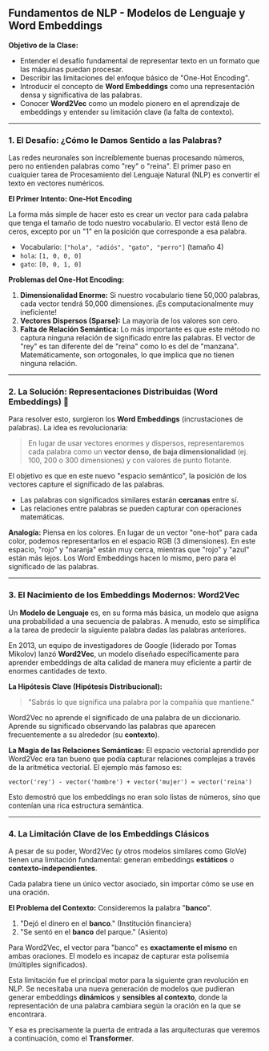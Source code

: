 ## Fundamentos de NLP - Modelos de Lenguaje y Word Embeddings

**Objetivo de la Clase:**
* Entender el desafío fundamental de representar texto en un formato que las máquinas puedan procesar.
* Describir las limitaciones del enfoque básico de "One-Hot Encoding".
* Introducir el concepto de **Word Embeddings** como una representación densa y significativa de las palabras.
* Conocer **Word2Vec** como un modelo pionero en el aprendizaje de embeddings y entender su limitación clave (la falta de contexto).

---
### **1. El Desafío: ¿Cómo le Damos Sentido a las Palabras?**

Las redes neuronales son increíblemente buenas procesando números, pero no entienden palabras como "rey" o "reina". El primer paso en cualquier tarea de Procesamiento del Lenguaje Natural (NLP) es convertir el texto en vectores numéricos.

**El Primer Intento: One-Hot Encoding**

La forma más simple de hacer esto es crear un vector para cada palabra que tenga el tamaño de todo nuestro vocabulario. El vector está lleno de ceros, excepto por un "1" en la posición que corresponde a esa palabra.

* Vocabulario: `["hola", "adiós", "gato", "perro"]` (tamaño 4)
* `hola`: `[1, 0, 0, 0]`
* `gato`: `[0, 0, 1, 0]`

**Problemas del One-Hot Encoding:**
1.  **Dimensionalidad Enorme:** Si nuestro vocabulario tiene 50,000 palabras, cada vector tendrá 50,000 dimensiones. ¡Es computacionalmente muy ineficiente!
2.  **Vectores Dispersos (Sparse):** La mayoría de los valores son cero.
3.  **Falta de Relación Semántica:** Lo más importante es que este método no captura ninguna relación de significado entre las palabras. El vector de "rey" es tan diferente del de "reina" como lo es del de "manzana". Matemáticamente, son ortogonales, lo que implica que no tienen ninguna relación.

---
### **2. La Solución: Representaciones Distribuidas (Word Embeddings)** 🧠

Para resolver esto, surgieron los **Word Embeddings** (incrustaciones de palabras). La idea es revolucionaria:

> En lugar de usar vectores enormes y dispersos, representaremos cada palabra como un **vector denso, de baja dimensionalidad** (ej. 100, 200 o 300 dimensiones) y con valores de punto flotante.

El objetivo es que en este nuevo "espacio semántico", la posición de los vectores capture el significado de las palabras.
* Las palabras con significados similares estarán **cercanas** entre sí.
* Las relaciones entre palabras se pueden capturar con operaciones matemáticas.

**Analogía:** Piensa en los colores. En lugar de un vector "one-hot" para cada color, podemos representarlos en el espacio RGB (3 dimensiones). En este espacio, "rojo" y "naranja" están muy cerca, mientras que "rojo" y "azul" están más lejos. Los Word Embeddings hacen lo mismo, pero para el significado de las palabras.

---
### **3. El Nacimiento de los Embeddings Modernos: Word2Vec**

Un **Modelo de Lenguaje** es, en su forma más básica, un modelo que asigna una probabilidad a una secuencia de palabras. A menudo, esto se simplifica a la tarea de predecir la siguiente palabra dadas las palabras anteriores.

En 2013, un equipo de investigadores de Google (liderado por Tomas Mikolov) lanzó **Word2Vec**, un modelo diseñado específicamente para aprender embeddings de alta calidad de manera muy eficiente a partir de enormes cantidades de texto.

**La Hipótesis Clave (Hipótesis Distribucional):**
> "Sabrás lo que significa una palabra por la compañía que mantiene."

Word2Vec no aprende el significado de una palabra de un diccionario. Aprende su significado observando las palabras que aparecen frecuentemente a su alrededor (su **contexto**).

**La Magia de las Relaciones Semánticas:**
El espacio vectorial aprendido por Word2Vec era tan bueno que podía capturar relaciones complejas a través de la aritmética vectorial. El ejemplo más famoso es:

`vector('rey') - vector('hombre') + vector('mujer') ≈ vector('reina')`

Esto demostró que los embeddings no eran solo listas de números, sino que contenían una rica estructura semántica.

---
### **4. La Limitación Clave de los Embeddings Clásicos**

A pesar de su poder, Word2Vec (y otros modelos similares como GloVe) tienen una limitación fundamental: generan embeddings **estáticos** o **contexto-independientes**.

Cada palabra tiene un único vector asociado, sin importar cómo se use en una oración.

**El Problema del Contexto:**
Consideremos la palabra "**banco**".
1.  "Dejó el dinero en el **banco**." (Institución financiera)
2.  "Se sentó en el **banco** del parque." (Asiento)

Para Word2Vec, el vector para "banco" es **exactamente el mismo** en ambas oraciones. El modelo es incapaz de capturar esta polisemia (múltiples significados).

Esta limitación fue el principal motor para la siguiente gran revolución en NLP. Se necesitaba una nueva generación de modelos que pudieran generar embeddings **dinámicos** y **sensibles al contexto**, donde la representación de una palabra cambiara según la oración en la que se encontrara.

Y esa es precisamente la puerta de entrada a las arquitecturas que veremos a continuación, como el **Transformer**.